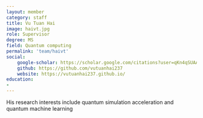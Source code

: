 ```yaml
---
layout: member
category: staff
title: Vu Tuan Hai
image: haivt.jpg
role: Supervisor
degree: MS
field: Quantum computing
permalink: 'team/haivt'
social:
    google-scholar: https://scholar.google.com/citations?user=qKn4qSUAAAAJ&hl=en
    github: https://github.com/vutuanhai237
    website: https://vutuanhai237.github.io/
education:
- 
---
```

His research interests include quantum simulation acceleration and quantum machine learning
